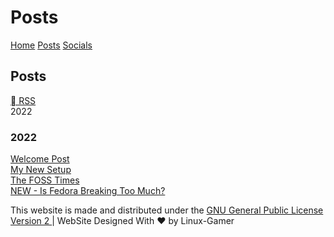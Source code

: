 <html>
<head>
<title>Linux-Gamer - Posts</title>
<link href="style.css" rel="stylesheet" type="text/css" />
<link rel="shortcut icon" href="assets/logo.ico">
<link rel="alternate" type="application/rss+xml" title="Linux Gamer - Posts" href="https://linuxgamer.github.io/rss.xml" />
</head>
<body>
<h1>Posts</h1>
<a href="https://linuxgamer.github.io">Home</a> <a href="posts">Posts</a> <a href="socials">Socials</a>
<h2>Posts</h2>
<a href="https://linuxgamer.github.io/feed/feed.xml"> RSS</a>
<br>
2022
<br>
<h3>2022</h3>
<a href="/content/posts/welcome-post">Welcome Post</a>
<br>
<a href="/content/posts/my-new-setup">My New Setup</a>
<br>
<a href="/content/posts/foss-times">The FOSS Times</a>
<br>
<a href="/content/posts/fedora-broken">NEW - Is Fedora Breaking Too Much?</a>
</body>
    <footer class="pt-4 my-md-5 pt-md-5 border-top">
      <p class="text-center">This website is made and distributed under the 
      <a href="https://github.com/linuxgamer/linuxgamer.github.io/LICENSE.txt">GNU General Public License Version 2 </a>
      | WebSite Designed With ❤️ by Linux-Gamer</p>
    </footer>
</html>
